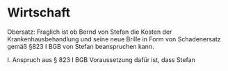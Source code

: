 # Wirtschaft
Obersatz:
Fraglich ist ob Bernd von Stefan die Kosten der Krankenhausbehandlung und seine neue Brille in Form von Schadenersatz gemäß §823 I BGB von Stefan beanspruchen kann.

I. Anspruch aus § 823 I BGB
Voraussetzung dafür ist, dass Stefan 